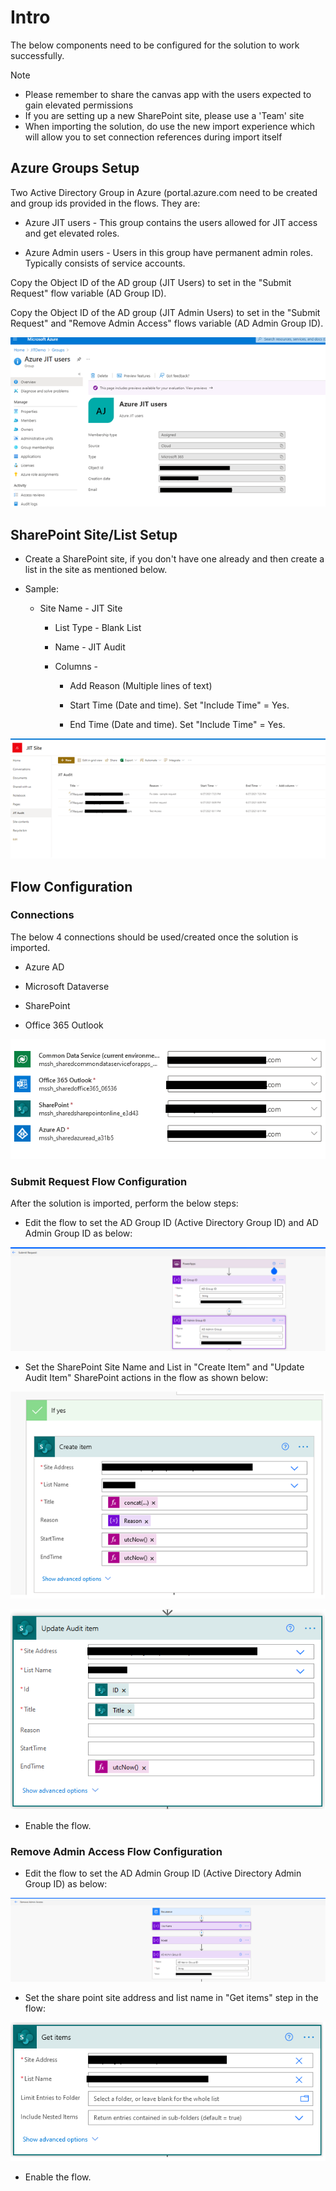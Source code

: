# Intro

The below components need to be configured for the solution to work successfully.

Note

- Please remember to share the canvas app with the users expected to gain elevated permissions
- If you are setting up a new SharePoint site, please use a 'Team' site
- When importing the solution, do use the new import experience which will allow you to set connection references during import itself

## Azure Groups Setup

Two Active Directory Group in Azure (portal.azure.com need to be created and group ids provided in the flows. They are:

- Azure JIT users - This group contains the users allowed for JIT access and get elevated roles.

- Azure Admin users - Users in this group have permanent admin roles.
    Typically consists of service accounts.

Copy the Object ID of the AD group (JIT Users) to set in the "Submit
Request" flow variable (AD Group ID).

Copy the Object ID of the AD group (JIT Admin Users) to set in the
"Submit Request" and "Remove Admin Access" flows variable (AD Admin
Group ID).

![Azure JIT Users](media/AzureJITUsers.png)

## SharePoint Site/List Setup

- Create a SharePoint site, if you don't have one already and then
    create a list in the site as mentioned below.

- Sample:

  - Site Name - JIT Site

    - List Type - Blank List

    - Name - JIT Audit

    - Columns -

      - Add Reason (Multiple lines of text)

      - Start Time (Date and time). Set "Include Time" = Yes.

      - End Time (Date and time). Set "Include Time" = Yes.

![Sharepoint JIT site](media/JITSite.png)

## Flow Configuration

### Connections

The below 4 connections should be used/created once the solution is
imported.

- Azure AD

- Microsoft Dataverse

- SharePoint

- Office 365 Outlook

![Connection References](media/ConnectionReferences.png)

### Submit Request Flow Configuration

After the solution is imported, perform the below steps:

- Edit the flow to set the AD Group ID (Active Directory Group ID) and
    AD Admin Group ID as below:

![Azure AD groups variables](media/ADgroups.png)

- Set the SharePoint Site Name and List in "Create Item" and "Update
    Audit Item" SharePoint actions in the flow as shown below:

![SharePoint Flow create](media/SharepointFlow.png)

![Sharepoint Flow Update](media/SharepointUpdateFlow.png)

- Enable the flow.

### Remove Admin Access Flow Configuration

- Edit the flow to set the AD Admin Group ID (Active Directory Admin
    Group ID) as below:

![Set AD Admin Group ID](media/setADAdminGroup.png)

- Set the share point site address and list name in "Get items" step
    in the flow:

![Get SharePoint Items](media/getSharepointItems.png)

- Enable the flow.
